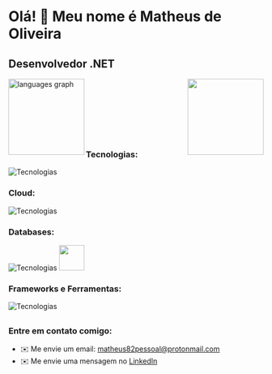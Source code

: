Olá! 👋 Meu nome é Matheus de Oliveira
====================================

Desenvolvedor .NET
------------------

<p> <img align="right" height="150" src="https://media4.giphy.com/media/JIX9t2j0ZTN9S/giphy.gif?cid=ecf05e47ox3ystlhaxhizbu0w0x1x34b7tvo3k0glf2tjrs3&ep=v1_gifs_search&rid=giphy.gif&ct=g"  /></p> 
<p>&nbsp;
  <img align="left" height="150" src="https://github-readme-stats.vercel.app/api/top-langs?username=MatheusdeOliveiraCorrea&locale=pt-BR&hide_title=false&layout=compact&card_width=320&langs_count=5&theme=dracula&hide_border=false&order=2" alt="languages graph"  />
</p>

<br><br><br><br><br>

###

<div>

</div>

###

### Tecnologias:
![Tecnologias](https://skillicons.dev/icons?i=cs,angular,java&theme=dark)

### Cloud:
![Tecnologias](https://skillicons.dev/icons?i=aws&theme=dark)

### Databases:
![Tecnologias](https://skillicons.dev/icons?i=mysql,mongodb&theme=dark)
<img src="https://cdn.jsdelivr.net/gh/devicons/devicon@latest/icons/microsoftsqlserver/microsoftsqlserver-plain-wordmark.svg" width=50/>

### Frameworks e Ferramentas:
![Tecnologias](https://skillicons.dev/icons?i=dotnet,linux,docker,bash&theme=dark)

## 

### Entre em contato comigo:
*   ✉️  Me envie um email: [matheus82pessoal@protonmail.com](mailto:matheus82pessoal@protonmail.com)
*   ✉️  Me envie uma mensagem no <a href="https://www.linkedin.com/in/programadormatheus/" target="_blank" rel="noreferrer"> LinkedIn</a>

##
